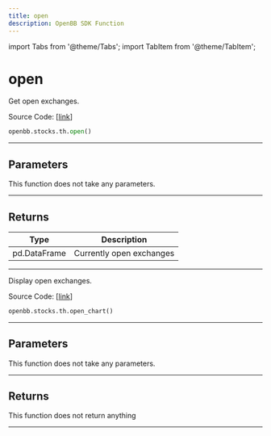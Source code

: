 ```yaml
---
title: open
description: OpenBB SDK Function
---
```


import Tabs from '@theme/Tabs';
import TabItem from '@theme/TabItem';

# open

<Tabs>
<TabItem value="model" label="Model" default>

Get open exchanges.

Source Code: [[link](https://github.com/OpenBB-finance/OpenBBTerminal/tree/main/openbb_terminal/stocks/tradinghours/bursa_model.py#L54)]

```python
openbb.stocks.th.open()
```

---

## Parameters

This function does not take any parameters.

---

## Returns

| Type | Description |
| ---- | ----------- |
| pd.DataFrame | Currently open exchanges |
---

</TabItem>
<TabItem value="view" label="Chart">

Display open exchanges.

Source Code: [[link](https://github.com/OpenBB-finance/OpenBBTerminal/tree/main/openbb_terminal/stocks/tradinghours/bursa_view.py#L44)]

```python
openbb.stocks.th.open_chart()
```

---

## Parameters

This function does not take any parameters.

---

## Returns

This function does not return anything

---

</TabItem>
</Tabs>

